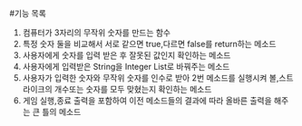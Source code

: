 #기능 목록
1. 컴퓨터가 3자리의 무작위 숫자를 만드는 함수
2. 특정 숫자 둘을 비교해서 서로 같으면 true,다르면 false를 return하는 메소드
3. 사용자에게 숫자를 입력 받은 후 잘못된 값인지 확인하는 메소드 
4. 사용자에게 입력받은 String을 Integer List로 바꿔주는 메소드
5. 사용자가 입력한 숫자와 무작위 숫자를 인수로 받아 2번 메소드를 실행시켜 볼,스트라이크의 개수또는 숫자를 모두 맞혔는지 확인하는 메소드
6. 게임 실행,종료 출력을 포함하여 이전 메소드들의 결과에 따라 올바른 출력을 해주는 큰 틀의 메소드